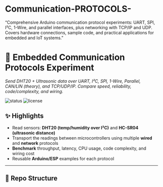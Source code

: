 # Communication-PROTOCOLS-
“Comprehensive Arduino communication protocol experiments: UART, SPI, I²C, 1-Wire, and parallel interfaces, plus networking with TCP/IP and UDP. Covers hardware connections, sample code, and practical applications for embedded and IoT systems.”
# 📡 Embedded Communication Protocols Experiment
_Send DHT20 + Ultrasonic data over UART, I²C, SPI, 1-Wire, Parallel, CAN/LIN (theory), and TCP/UDP/IP. Compare speed, reliability, code/complexity, and wiring._

![status](https://img.shields.io/badge/status-active-brightgreen) ![license](https://img.shields.io/badge/license-MIT-blue)

## ✨ Highlights
- Read sensors: **DHT20 (temp/humidity over I²C)** and **HC-SR04 (ultrasonic distance)**
- Transport the readings between microcontrollers using multiple **wired** and **network** protocols
- **Benchmark** throughput, latency, CPU usage, code complexity, and wiring cost
- Reusable **Arduino/ESP** examples for each protocol

---

## 📁 Repo Structure

